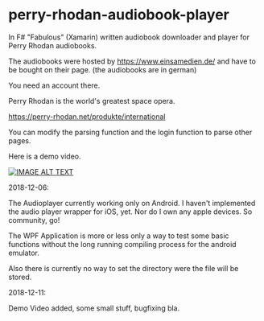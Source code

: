 # perry-rhodan-audiobook-player
In F# "Fabulous" (Xamarin) written audiobook downloader and player for Perry Rhodan audiobooks.

The audiobooks were hosted by https://www.einsamedien.de/ and have to be bought on their page. (the audiobooks are in german)

You need an account there.

Perry Rhodan is the world's greatest space opera.

https://perry-rhodan.net/produkte/international

You can modify the parsing function and the login function to parse other pages.

Here is a demo video.

[![IMAGE ALT TEXT](http://img.youtube.com/vi/qgTg-DQ2ASw/0.jpg)](http://www.youtube.com/watch?v=qgTg-DQ2ASw "Perry Rhodan Audio Book Player")


2018-12-06:

The Audioplayer currently working only on Android. I haven't implemented the audio player wrapper for iOS, yet. Nor do I own any apple devices. So community, go! 

The WPF Application is more or less only a way to test some basic functions without the long running compiling process for the android emulator.

Also there is currently no way to set the directory were the file will be stored.

2018-12-11:

Demo Video added, some small stuff, bugfixing bla.
